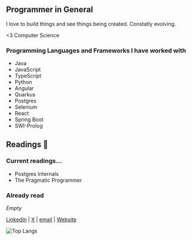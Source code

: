 ## Programmer in General

I love to build things and see things being created. Constatly evolving.

<3 Computer Science

### Programming Languages and Frameworks I have worked with

- Java
- JavaScript
- TypeScript
- Python
- Angular
- Quarkus
- Postgres
- Selenium
- React
- Spring Boot
- SWI-Prolog

## Readings 📖

### Current readings...

- Postgres Internals
- The Pragmatic Programmer

### Already read

_Empty_

[LinkedIn](https://www.linkedin.com/in/brenodasilva547/) | [X](https://twitter.com/bremocs) | [email](mailto:brenocarvalho2011@gmail.com) | [Website](https://mastertuto.github.io/)

![Top Langs](https://github-readme-stats.vercel.app/api/top-langs/?username=mastertuto&size_weight=0.5&count_weight=0.5)
